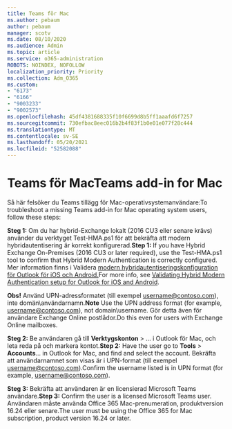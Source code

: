 ```yaml
---
title: Teams för Mac
ms.author: pebaum
author: pebaum
manager: scotv
ms.date: 08/10/2020
ms.audience: Admin
ms.topic: article
ms.service: o365-administration
ROBOTS: NOINDEX, NOFOLLOW
localization_priority: Priority
ms.collection: Adm_O365
ms.custom:
- "6173"
- "6166"
- "9003233"
- "9002573"
ms.openlocfilehash: 45df4381688335f10f6699d8b5ff1aaafd6f7257
ms.sourcegitcommit: 730efbac8eec016b2b4f83f1b0e01e077f28c444
ms.translationtype: MT
ms.contentlocale: sv-SE
ms.lasthandoff: 05/20/2021
ms.locfileid: "52582088"
---
```

# <a name="teams-add-in-for-mac"></a><span data-ttu-id="428a4-102">Teams för Mac</span><span class="sxs-lookup"><span data-stu-id="428a4-102">Teams add-in for Mac</span></span>

<span data-ttu-id="428a4-103">Så här felsöker du Teams tillägg för Mac-operativsystemanvändare:</span><span class="sxs-lookup"><span data-stu-id="428a4-103">To troubleshoot a missing Teams add-in for Mac operating system users, follow these steps:</span></span>

<span data-ttu-id="428a4-104">**Steg 1:** Om du har hybrid-Exchange lokalt (2016 CU3 eller senare krävs) använder du verktyget Test-HMA.ps1 för att bekräfta att modern hybridautentisering är korrekt konfigurerad.</span><span class="sxs-lookup"><span data-stu-id="428a4-104">**Step 1:** If you have Hybrid Exchange On-Premises (2016 CU3 or later required), use the Test-HMA.ps1 tool to confirm that Hybrid Modern Authentication is correctly configured.</span></span> <span data-ttu-id="428a4-105">Mer information finns i Validera [modern hybridautentiseringskonfiguration för Outlook för iOS och Android.](https://aka.ms/TestHMAEAS)</span><span class="sxs-lookup"><span data-stu-id="428a4-105">For more info, see [Validating Hybrid Modern Authentication setup for Outlook for iOS and Android](https://aka.ms/TestHMAEAS).</span></span>  

<span data-ttu-id="428a4-106">**Obs!** Använd UPN-adressformatet (till exempel [username@contoso.com](mailto:username@contoso.com)), inte domän\användarnamn.</span><span class="sxs-lookup"><span data-stu-id="428a4-106">**Note** Use the UPN address format (for example, [username@contoso.com](mailto:username@contoso.com)), not domain\username.</span></span> <span data-ttu-id="428a4-107">Gör detta även för användare Exchange Online postlådor.</span><span class="sxs-lookup"><span data-stu-id="428a4-107">Do this even for users with Exchange Online mailboxes.</span></span>

<span data-ttu-id="428a4-108">**Steg 2:** Be användaren gå till **Verktygskonton**  >  ... i Outlook för Mac, och leta reda på och markera kontot.</span><span class="sxs-lookup"><span data-stu-id="428a4-108">**Step 2:** Have the user go to **Tools** > **Accounts**... in Outlook for Mac, and find and select the account.</span></span> <span data-ttu-id="428a4-109">Bekräfta att användarnamnet som visas är i UPN-format (till exempel [username@contoso.com](mailto:username@contoso.com)).</span><span class="sxs-lookup"><span data-stu-id="428a4-109">Confirm the username listed is in UPN format (for example, [username@contoso.com](mailto:username@contoso.com)).</span></span>

<span data-ttu-id="428a4-110">**Steg 3:** Bekräfta att användaren är en licensierad Microsoft Teams användare.</span><span class="sxs-lookup"><span data-stu-id="428a4-110">**Step 3:** Confirm the user is a licensed Microsoft Teams user.</span></span> <span data-ttu-id="428a4-111">Användaren måste använda Office 365 Mac-prenumeration, produktversion 16.24 eller senare.</span><span class="sxs-lookup"><span data-stu-id="428a4-111">The user must be using the Office 365 for Mac subscription, product version 16.24 or later.</span></span>